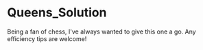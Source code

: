 # Queens_Solution
Being a fan of chess, I've always wanted to give this one a go.
Any efficiency tips are welcome!
